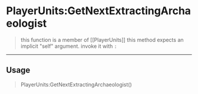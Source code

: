 # PlayerUnits:GetNextExtractingArchaeologist
> this function is a member of [[PlayerUnits]]
> this method expects an implicit "self" argument. invoke it with `:`
-----
## Usage
> PlayerUnits:GetNextExtractingArchaeologist()
